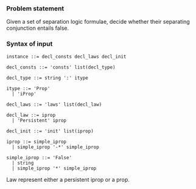 ### Problem statement

Given a set of separation logic formulae, decide whether their separating conjunction entails false.

### Syntax of input

```
instance ::= decl_consts decl_laws decl_init

decl_consts ::= 'consts' list(decl_type)

decl_type ::= string ':' itype

itype ::= 'Prop'
  | 'iProp'

decl_laws ::= 'laws' list(decl_law)

decl_law ::= iprop
  | 'Persistent' iprop

decl_init ::= 'init' list(iprop)

iprop ::= simple_iprop
  | simple_iprop '-*' simple_iprop

simple_iprop ::= 'False'
  | string
  | simple_iprop '*' simple_iprop
```

Law represent either a persistent iprop or a prop.
